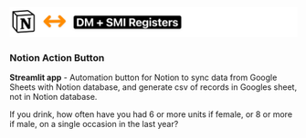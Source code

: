 ![notion-action-button](title.png)

### Notion Action Button
**Streamlit app** - Automation button for Notion to sync data from Google Sheets with Notion database, and generate csv of records in Googles sheet, not in Notion database.


If you drink, how often have you had 6 or more units if female, or 8 or more if male, on a single occasion in the last year?
